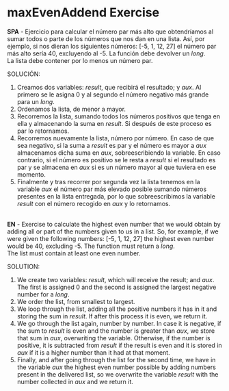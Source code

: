 # maxEvenAddend Exercise

**SPA** - Ejercicio para calcular el número par más alto que obtendríamos al sumar todos o parte de los números que nos dan en una lista. Así, por ejemplo, si nos dieran los siguientes números: [-5, 1, 12, 27] el número par más alto sería 40, excluyendo al -5. La función debe devolver un *long*.<br>La lista debe contener por lo menos un número par.

SOLUCIÓN:
1. Creamos dos variables: *result*, que recibirá el resultado; y *aux*. Al primero se le asigna 0 y al segundo el número negativo más grande para un *long*.
2. Ordenamos la lista, de menor a mayor.
3. Recorremos la lista, sumando todos los números positivos que tenga en ella y almacenando la suma en *result*. Si después de este proceso es par lo retornamos.
4. Recorremos nuevamente la lista, número por número. En caso de que sea negativo, si la suma a *result* es par y el número es mayor a *aux* almacenamos dicha suma en *aux*, sobreescribiendo la variable. En caso contrario, si el número es positivo se le resta a *result* si el resultado es par y se almacena en *aux* si es un número mayor al que tuviera en ese momento.
5. Finalmente y tras recorrer por segunda vez la lista tenemos en la variable *aux* el número par más elevado posible sumando números presentes en la lista entregada, por lo que sobreescribimos la variable *result* con el número recogido en *aux* y lo retornamos.
<br><br>

**EN** - Exercise to calculate the highest even number that we would obtain by adding all or part of the numbers given to us in a list. So, for example, if we were given the following numbers: [-5, 1, 12, 27] the highest even number would be 40, excluding -5. The function must return a *long*.<br>The list must contain at least one even number.

SOLUTION:
1. We create two variables: *result*, which will receive the result; and *aux*. The first is assigned 0 and the second is assigned the largest negative number for a *long*.
2. We order the list, from smallest to largest.
3. We loop through the list, adding all the positive numbers it has in it and storing the sum in *result*. If after this process it is even, we return it.
4. We go through the list again, number by number. In case it is negative, if the sum to *result* is even and the number is greater than *aux*, we store that sum in *aux*, overwriting the variable. Otherwise, if the number is positive, it is subtracted from *result* if the result is even and it is stored in *aux* if it is a higher number than it had at that moment.
5. Finally, and after going through the list for the second time, we have in the variable *aux* the highest even number possible by adding numbers present in the delivered list, so we overwrite the variable *result* with the number collected in *aux* and we return it.

